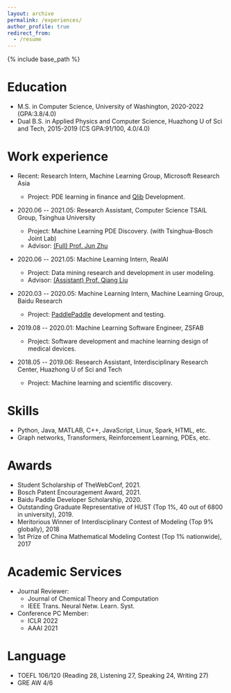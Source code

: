 ```yaml
---
layout: archive
permalink: /experiences/
author_profile: true
redirect_from:
  - /resume
---
```


{% include base_path %}

Education
======
* M.S. in Computer Science, University of Washington, 2020-2022 (GPA:3.8/4.0)
* Dual B.S. in Applied Physics and Computer Science, Huazhong U of Sci and Tech, 2015-2019 (CS GPA:91/100, 4.0/4.0)

Work experience
======
* Recent: Research Intern, Machine Learning Group, Microsoft Research Asia 
  * Project: PDE learning in finance and [Qlib](https://github.com/microsoft/qlib) Development.

* 2020.06 -- 2021.05: Research Assistant, Computer Science TSAIL Group, Tsinghua University 
  * Project: Machine Learning PDE Discovery. (with Tsinghua-Bosch Joint Lab)
  * Advisor: [(Full) Prof. Jun Zhu](http://ml.cs.tsinghua.edu.cn/~jun/index.shtml)

* 2020.06 -- 2021.05: Machine Learning Intern, RealAI
  * Project: Data mining research and development in user modeling.
  * Advisor: [(Assistant) Prof. Qiang Liu](https://john-qiangliu.tech/)

* 2020.03 -- 2020.05: Machine Learning Intern, Machine Learning Group, Baidu Research
  * Project: [PaddlePaddle](https://github.com/PaddlePaddle) development and testing.

* 2019.08 -- 2020.01: Machine Learning Software Engineer, ZSFAB
  * Project: Software development and machine learning design of medical devices.

* 2018.05 -- 2019.06: Research Assistant, Interdisciplinary Research Center, Huazhong U of Sci and Tech
  * Project: Machine learning and scientific discovery.
  
Skills
======
* Python, Java, MATLAB, C++, JavaScript, Linux, Spark, HTML, etc.
* Graph networks, Transformers, Reinforcement Learning, PDEs, etc.

Awards
======
* Student Scholarship of TheWebConf, 2021.
* Bosch Patent Encouragement Award, 2021.
* Baidu Paddle Developer Scholarship, 2020.
* Outstanding Graduate Representative of HUST (Top 1%, 40 out of 6800 in university), 2019.
* Meritorious Winner of Interdisciplinary Contest of Modeling (Top 9% globally), 2018
* 1st Prize of China Mathematical Modeling Contest (Top 1% nationwide), 2017

Academic Services
======
* Journal Reviewer:
  * Journal of Chemical Theory and Computation
  * IEEE Trans. Neural Netw. Learn. Syst.
* Conference PC Member:
  * ICLR 2022
  * AAAI 2021
  
Language
======
* TOEFL 106/120 (Reading 28, Listening 27, Speaking 24, Writing 27)
* GRE AW 4/6
  
